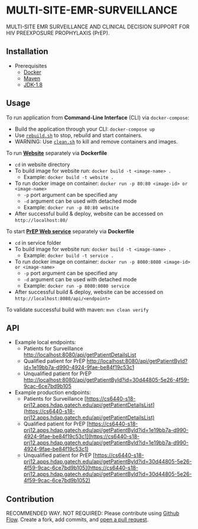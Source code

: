 # MULTI-SITE-EMR-SURVEILLANCE

MULTI-SITE EMR SURVEILLANCE AND CLINICAL DECISION SUPPORT FOR HIV PREEXPOSURE PROPHYLAXIS (PrEP). 

## Installation

- Prerequisites
  - [Docker](https://docs.docker.com/install/)
  - [Maven](https://maven.apache.org/download.cgi)
  - [JDK-1.8](http://www.oracle.com/technetwork/java/javase/downloads/jdk8-downloads-2133151.html)
  
## Usage

To run application from **Command-Line Interface** (CLI) via `docker-compose`:

- Build the application through your CLI: `docker-compose up`
- Use [`rebuild.sh`](rebuild.sh) to stop, rebuild and start containers.
- WARNING: Use [`clean.sh`](clean.sh) to kill and remove containers and images.

To run [**Website**](/website) separately via **Dockerfile**

- `cd` in website directory
- To build image for website run: `docker build -t <image-name> .`
  - Example: `docker build -t website .`
- To run docker image on container: `docker run -p 80:80 <image-id> or <image-name>`
  - `-p` port argument can be specified any
  - `-d` argument can be used with detached mode
  - Example: `docker run -p 80:80 website`
- After successful build & deploy, website can be accessed on `http://localhost:80/`

To start [**PrEP Web service**](/service) separately via **Dockerfile**

- `cd` in service folder
- To build image for website run: `docker build -t <image-name> .`
  - Example: `docker build -t service .`
- To run docker image on container: `docker run -p 8080:8080 <image-id> or <image-name>`
  - `-p` port argument can be specified any
  - `-d` argument can be used with detached mode
  - Example: `docker run -p 8080:8080 service`
- After successful build & deploy, website can be accessed on `http://localhost:8080/api/<endpoint>`

To validate successful build with maven: `mvn clean verify`

## API

- Example local endpoints:
  - Patients for Surveillance [http://localhost:8080/api/getPatientDetailsList](http://localhost:8080/api/getPatientDetailsList)
  - Qualified patient for PrEP [http://localhost:8080/api/getPatientById?id=1e19bb7a-d990-4924-9fae-be84f19c53c1](http://localhost:8080/api/getPatientById?id=1e19bb7a-d990-4924-9fae-be84f19c53c1)
  - Unqualified patient for PrEP [http://localhost:8080/api/getPatientById?id=30d44805-5e26-4f59-9cac-6ce7bd9b105](http://localhost:8080/api/getPatientById?id=30d44805-5e26-4f59-9cac-6ce7bd9b1052)
- Example production endpoints:
  - Patients for Surveillance [https://cs6440-s18-prj12.apps.hdap.gatech.edu/api/getPatientDetailsList](https://cs6440-s18-prj12.apps.hdap.gatech.edu/api/getPatientDetailsList)
  - Qualified patient for PrEP [https://cs6440-s18-prj12.apps.hdap.gatech.edu/api/getPatientById?id=1e19bb7a-d990-4924-9fae-be84f19c53c1](https://cs6440-s18-prj12.apps.hdap.gatech.edu/api/getPatientById?id=1e19bb7a-d990-4924-9fae-be84f19c53c1)
  - Unqualified patient for PrEP [https://cs6440-s18-prj12.apps.hdap.gatech.edu/api/getPatientById?id=30d44805-5e26-4f59-9cac-6ce7bd9b105](https://cs6440-s18-prj12.apps.hdap.gatech.edu/api/getPatientById?id=30d44805-5e26-4f59-9cac-6ce7bd9b1052)

## Contribution

RECOMMENDED WAY. NOT REQUIRED: Please contribute using [Github Flow](https://guides.github.com/introduction/flow/). Create a fork, add commits, and [open a pull request](https://github.com/fraction/readme-boilerplate/compare/).